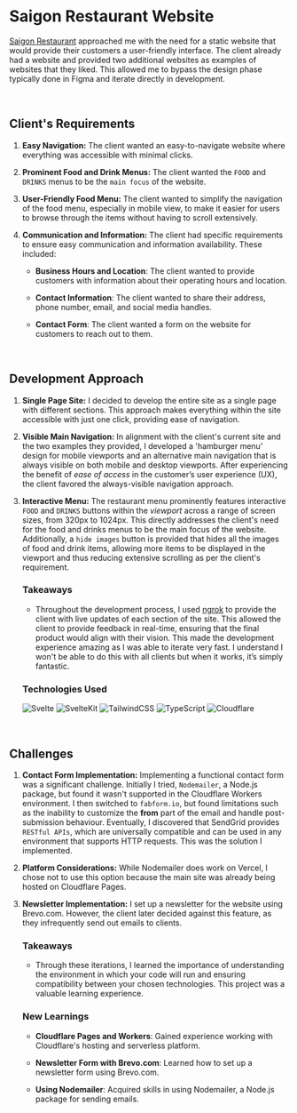 
# Saigon Restaurant Website

[Saigon Restaurant](https://saigonottawa.com/) approached me with the need for a static website that would provide their customers a user-friendly interface. The client already had a website and provided two additional websites as examples of websites that they liked. This allowed me to bypass the design phase typically done in Figma and iterate directly in development.

<br/>

## Client's Requirements
1. **Easy Navigation:** The client wanted an easy-to-navigate website where everything was accessible with minimal clicks.
   
3. **Prominent Food and Drink Menus:** The client wanted the `FOOD` and `DRINKS` menus to be the `main focus` of the website.
   
5. **User-Friendly Food Menu:** The client wanted to simplify the navigation of the food menu, especially in mobile view, to make it easier for users to browse through the items without having to scroll extensively.

6. **Communication and Information:** The client had specific requirements to ensure easy communication and information availability. These included:
   - **Business Hours and Location**: The client wanted to provide customers with information about their operating hours and location.
     
   - **Contact Information**: The client wanted to share their address, phone number, email, and social media handles.
     
   - **Contact Form**: The client wanted a form on the website for customers to reach out to them.

<br/>

## Development Approach 
1. **Single Page Site:** I decided to develop the entire site as a single page with different sections. This approach makes everything within the site accessible with just one click, providing ease of navigation.
   
3. **Visible Main Navigation:** In alignment with the client's current site and the two examples they provided, I developed a 'hamburger menu' design for mobile viewports and an alternative main navigation that is always visible on both mobile and desktop viewports. After experiencing the benefit of _ease of access_ in the customer’s user experience (UX), the client favored the always-visible navigation approach.
  
5. **Interactive Menu:**  The restaurant menu prominently features interactive `FOOD` and `DRINKS` buttons within the _viewport_ across a range of screen sizes, from 320px to 1024px. This directly addresses the client's need for the food and drinks menus to be the main focus of the website. Additionally, a `hide images` button is provided that hides all the images of food and drink items, allowing more items to be displayed in the viewport and thus reducing extensive scrolling as per the client's requirement.

   ### Takeaways
      - Throughout the development process, I used [ngrok](https://ngrok.com/) to provide the client with live updates of each section of the site. This allowed the client to provide feedback in real-time, ensuring that the final product would align with their vision. This made the development experience amazing as I was able to iterate very fast. I understand I won't be able to do this with all clients but when it works, it’s simply fantastic.

   
   ### Technologies Used
      ![Svelte](https://img.shields.io/badge/svelte-%23f1413d.svg?style=for-the-badge&logo=svelte&logoColor=white) ![SvelteKit](https://img.shields.io/badge/SvelteKit-%23f1413d.svg?style=for-the-badge&logo=svelte&logoColor=white) ![TailwindCSS](https://img.shields.io/badge/tailwindcss-%2338B2AC.svg?style=for-the-badge&logo=tailwind-css&logoColor=white) ![TypeScript](https://img.shields.io/badge/typescript-%23007ACC.svg?style=for-the-badge&logo=typescript&logoColor=white) ![Cloudflare](https://img.shields.io/badge/Cloudflare-F38020?style=for-the-badge&logo=Cloudflare&logoColor=white)

<br/>

## Challenges

1. **Contact Form Implementation:** Implementing a functional contact form was a significant challenge. Initially I tried, `Nodemailer`, a Node.js package, but found it wasn't supported in the Cloudflare Workers environment. I then switched to `fabform.io`, but found limitations such as the inability to customize the **from** part of the email and handle post-submission behaviour. Eventually, I discovered that SendGrid provides `RESTful APIs`, which are universally compatible and can be used in any environment that supports HTTP requests. This was the solution I implemented.
   
4. **Platform Considerations:** While Nodemailer does work on Vercel, I chose not to use this option because the main site was already being hosted on Cloudflare Pages.
   
5. **Newsletter Implementation:** I set up a newsletter for the website using Brevo.com. However, the client later decided against this feature, as they infrequently send out emails to clients.

   ### Takeaways
      - Through these iterations, I learned the importance of understanding the environment in which your code will run and ensuring compatibility between your chosen technologies. This project was a valuable learning experience.
   
   
   ### New Learnings
      - **Cloudflare Pages and Workers**: Gained experience working with Cloudflare's hosting and serverless platform.
      
      - **Newsletter Form with Brevo.com**: Learned how to set up a newsletter form using Brevo.com.
      - **Using Nodemailer**: Acquired skills in using Nodemailer, a Node.js package for sending emails.
